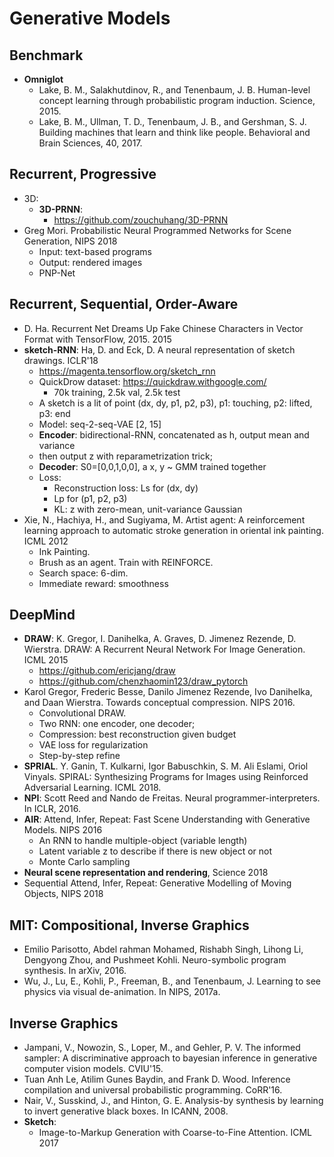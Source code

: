 # Generative Models

## Benchmark
- **Omniglot**
	- Lake, B. M., Salakhutdinov, R., and Tenenbaum, J. B. Human-level concept learning through probabilistic program induction. Science, 2015.
	- Lake, B. M., Ullman, T. D., Tenenbaum, J. B., and Gershman, S. J. Building machines that learn and think like people. Behavioral and Brain Sciences, 40, 2017.

## Recurrent, Progressive
- 3D:
	- **3D-PRNN**:
		- https://github.com/zouchuhang/3D-PRNN
- Greg Mori. Probabilistic Neural Programmed Networks for Scene Generation, NIPS 2018
	- Input: text-based programs
    - Output: rendered images
    - PNP-Net

## Recurrent, Sequential, Order-Aware
- D. Ha. Recurrent Net Dreams Up Fake Chinese Characters in Vector Format with TensorFlow, 2015. 2015
- **sketch-RNN**: Ha, D. and Eck, D. A neural representation of sketch drawings. ICLR'18
	- https://magenta.tensorflow.org/sketch_rnn
	- QuickDrow dataset: https://quickdraw.withgoogle.com/
		- 70k training, 2.5k val, 2.5k test
	- A sketch is a lit of point (dx, dy, p1, p2, p3), p1: touching, p2: lifted, p3: end
	- Model: seq-2-seq-VAE [2, 15]
	- **Encoder**: bidirectional-RNN, concatenated as h, output mean and variance
	- then output z with reparametrization trick;
	- **Decoder**: S0=[0,0,1,0,0], a x, y ~ GMM trained together
	- Loss:
		- Reconstruction loss: Ls for (dx, dy)
		- Lp for (p1, p2, p3)
		- KL: z with zero-mean, unit-variance Gaussian
- Xie, N., Hachiya, H., and Sugiyama, M. Artist agent: A reinforcement learning approach to automatic stroke generation in oriental ink painting. ICML 2012
	- Ink Painting.
	- Brush as an agent. Train with REINFORCE.
	- Search space: 6-dim.
	- Immediate reward: smoothness

## DeepMind
- **DRAW**: K. Gregor, I. Danihelka, A. Graves, D. Jimenez Rezende, D. Wierstra. DRAW: A Recurrent Neural Network For Image Generation. ICML 2015
	- https://github.com/ericjang/draw
	- https://github.com/chenzhaomin123/draw_pytorch
-  Karol Gregor, Frederic Besse, Danilo Jimenez Rezende, Ivo Danihelka, and Daan Wierstra. Towards conceptual compression. NIPS 2016.
	- Convolutional DRAW.
	- Two RNN: one encoder, one decoder;
	- Compression: best reconstruction given budget
	- VAE loss for regularization
	- Step-by-step refine
- **SPRIAL**. Y. Ganin, T. Kulkarni, Igor Babuschkin, S. M. Ali Eslami, Oriol Vinyals. SPIRAL: Synthesizing Programs for Images using Reinforced Adversarial Learning. ICML 2018.
- **NPI**:  Scott Reed and Nando de Freitas. Neural programmer-interpreters. In ICLR, 2016.
- **AIR**: Attend, Infer, Repeat: Fast Scene Understanding with Generative Models. NIPS 2016
	- An RNN to handle multiple-object (variable length)
	- Latent variable z to describe if there is new object or not
	- Monte Carlo sampling
- **Neural scene representation and rendering**, Science 2018
- Sequential Attend, Infer, Repeat: Generative Modelling of Moving Objects, NIPS 2018

## MIT: Compositional, Inverse Graphics
- Emilio Parisotto, Abdel rahman Mohamed, Rishabh Singh, Lihong Li, Dengyong Zhou, and Pushmeet Kohli. Neuro-symbolic program synthesis. In arXiv, 2016.
- Wu, J., Lu, E., Kohli, P., Freeman, B., and Tenenbaum, J. Learning to see physics via visual de-animation. In NIPS, 2017a.

## Inverse Graphics
- Jampani, V., Nowozin, S., Loper, M., and Gehler, P. V. The informed sampler: A discriminative approach to bayesian inference in generative computer vision models. CVIU'15.
- Tuan Anh Le, Atilim Gunes Baydin, and Frank D. Wood. Inference compilation and universal probabilistic programming. CoRR'16.	
- Nair, V., Susskind, J., and Hinton, G. E. Analysis-by synthesis by learning to invert generative black boxes. In ICANN, 2008.
- **Sketch**:
	- Image-to-Markup Generation with Coarse-to-Fine Attention. ICML 2017
